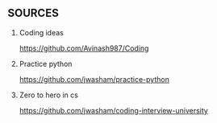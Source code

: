 ## SOURCES

1. Coding ideas
   
   https://github.com/Avinash987/Coding
3. Practice python

   https://github.com/jwasham/practice-python
5. Zero to hero in cs

   https://github.com/jwasham/coding-interview-university
